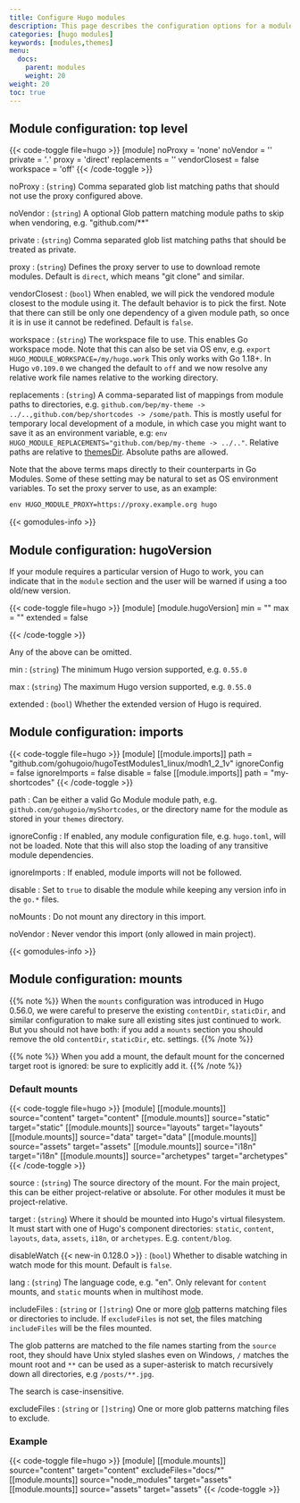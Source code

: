 ```yaml
---
title: Configure Hugo modules
description: This page describes the configuration options for a module.
categories: [hugo modules]
keywords: [modules,themes]
menu:
  docs:
    parent: modules
    weight: 20
weight: 20
toc: true
---
```


## Module configuration: top level

{{< code-toggle file=hugo >}}
[module]
noProxy = 'none'
noVendor = ''
private = '*.*'
proxy = 'direct'
replacements = ''
vendorClosest = false
workspace = 'off'
{{< /code-toggle >}}

noProxy
: (`string`) Comma separated glob list matching paths that should not use the proxy configured above.

noVendor
: (`string`) A optional Glob pattern matching module paths to skip when vendoring, e.g. "github.com/**"

private
: (`string`) Comma separated glob list matching paths that should be treated as private.

proxy
: (`string`) Defines the proxy server to use to download remote modules. Default is `direct`, which means "git clone" and similar.

vendorClosest
: (`bool`) When enabled, we will pick the vendored module closest to the module using it. The default behavior is to pick the first. Note that there can still be only one dependency of a given module path, so once it is in use it cannot be redefined. Default is `false`.

workspace
: (`string`) The workspace file to use. This enables Go workspace mode. Note that this can also be set via OS env, e.g. `export HUGO_MODULE_WORKSPACE=/my/hugo.work` This only works with Go 1.18+. In Hugo `v0.109.0` we changed the default to `off` and we now resolve any relative work file names relative to the working directory.

replacements
: (`string`) A comma-separated list of mappings from module paths to directories, e.g. `github.com/bep/my-theme -> ../..,github.com/bep/shortcodes -> /some/path`. This is mostly useful for temporary local development of a module, in which case you might want to save it as an environment variable, e.g: `env HUGO_MODULE_REPLACEMENTS="github.com/bep/my-theme -> ../.."`. Relative paths are relative to [themesDir](/getting-started/configuration/#all-configuration-settings). Absolute paths are allowed.

Note that the above terms maps directly to their counterparts in Go Modules. Some of these setting may be natural to set as OS environment variables. To set the proxy server to use, as an example:

```txt
env HUGO_MODULE_PROXY=https://proxy.example.org hugo
```

{{< gomodules-info >}}

## Module configuration: hugoVersion

If your module requires a particular version of Hugo to work, you can indicate that in the `module` section and the user will be warned if using a too old/new version.

{{< code-toggle file=hugo >}}
[module]
[module.hugoVersion]
  min = ""
  max = ""
  extended = false

{{< /code-toggle >}}

Any of the above can be omitted.

min
: (`string`) The minimum Hugo version supported, e.g. `0.55.0`

max
: (`string`) The maximum Hugo version supported, e.g. `0.55.0`

extended
: (`bool`) Whether the extended version of Hugo is required.

## Module configuration: imports

{{< code-toggle file=hugo >}}
[module]
[[module.imports]]
  path = "github.com/gohugoio/hugoTestModules1_linux/modh1_2_1v"
  ignoreConfig = false
  ignoreImports = false
  disable = false
[[module.imports]]
  path = "my-shortcodes"
{{< /code-toggle >}}

path
: Can be either a valid Go Module module path, e.g. `github.com/gohugoio/myShortcodes`, or the directory name for the module as stored in your `themes` directory.

ignoreConfig
: If enabled, any module configuration file, e.g. `hugo.toml`, will not be loaded. Note that this will also stop the loading of any transitive module dependencies.

ignoreImports
: If enabled, module imports will not be followed.

disable
: Set to `true` to disable the module while keeping any version info in the `go.*` files.

noMounts
:  Do not mount any directory in this import.

noVendor
:  Never vendor this import (only allowed in main project).

{{< gomodules-info >}}

## Module configuration: mounts

{{% note %}}
When the `mounts` configuration was introduced in Hugo 0.56.0, we were careful to preserve the existing `contentDir`, `staticDir`, and similar configuration to make sure all existing sites just continued to work. But you should not have both: if you add a `mounts` section you should remove the old `contentDir`, `staticDir`, etc. settings.
{{% /note %}}

{{% note %}}
When you add a mount, the default mount for the concerned target root is ignored: be sure to explicitly add it.
{{% /note %}}

### Default mounts

{{< code-toggle file=hugo >}}
[module]
[[module.mounts]]
    source="content"
    target="content"
[[module.mounts]]
    source="static"
    target="static"
[[module.mounts]]
    source="layouts"
    target="layouts"
[[module.mounts]]
    source="data"
    target="data"
[[module.mounts]]
    source="assets"
    target="assets"
[[module.mounts]]
    source="i18n"
    target="i18n"
[[module.mounts]]
    source="archetypes"
    target="archetypes"
{{< /code-toggle >}}

source
: (`string`) The source directory of the mount. For the main project, this can be either project-relative or absolute. For other modules it must be project-relative.

target
: (`string`) Where it should be mounted into Hugo's virtual filesystem. It must start with one of Hugo's component directories: `static`, `content`, `layouts`, `data`, `assets`, `i18n`, or `archetypes`. E.g. `content/blog`.

disableWatch
{{< new-in 0.128.0 >}}
: (`bool`) Whether to disable watching in watch mode for this mount. Default is `false`.

lang
: (`string`) The language code, e.g. "en". Only relevant for `content` mounts, and `static` mounts when in multihost mode.

includeFiles
: (`string` or `[]string`) One or more [glob](https://github.com/gobwas/glob) patterns matching files or directories to include. If `excludeFiles` is not set, the files matching `includeFiles` will be the files mounted.

The glob patterns are matched to the file names starting from the `source` root, they should have Unix styled slashes even on Windows, `/` matches the mount root and `**` can be used as a  super-asterisk to match recursively down all directories, e.g `/posts/**.jpg`.

The search is case-insensitive.

excludeFiles
: (`string` or `[]string`) One or more glob patterns matching files to exclude.

### Example

{{< code-toggle file=hugo >}}
[module]
[[module.mounts]]
    source="content"
    target="content"
    excludeFiles="docs/*"
[[module.mounts]]
    source="node_modules"
    target="assets"
[[module.mounts]]
    source="assets"
    target="assets"
{{< /code-toggle >}}
